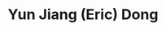 ---
authors:
- Yun Jiang (Eric) Dong
bio: My research interests are asset pricing via machine learning methods.
education:
  courses:
  - course: MSc in Finance
    institution: Smith School of Business, Queen's University
    year: 2019
  - course: BCom, Major in Finance and Entrepreneurship, Minor in Mathematics
    institution: Desautels Faculty of Management, McGill University
    year: 2018
email: "eric.dong@queensu.ca"
interests:
- Asset Pricing
- Machine Learning
organizations:
- name: Smith School of Business, Queen's University
  url: ""
role: PhD Candidate
social:
- icon: envelope
  icon_pack: fas
  link: "mailto:eric.dong@queensu.ca"
  
superuser: false
title: Yun Jiang (Eric) Dong
user_groups:
- Researchers
- Visitors
---